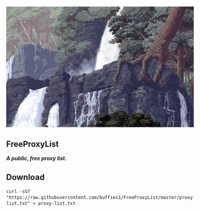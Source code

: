 ![Header](https://github.com/buffies1/FreeProxyList/blob/main/assets/header.gif)

## FreeProxyList

**_A public, free proxy list._**

## Download

```
curl -sSf "https://raw.githubusercontent.com/buffies1/FreeProxyList/master/proxy-list.txt" > proxy-list.txt
```
